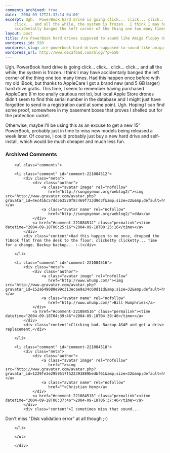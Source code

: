 ```yaml
---
comments_archived: true
date: '2004-09-17T21:37:14-04:00'
excerpt: Ugh.  PowerBook hard drive is going click... click... click...
    click... and all the while, the system is frozen.  I think I may have
    accidentally banged the left corner of the thing one too many times.
layout: post
title: Are PowerBook hard drives supposed to sound like Amiga floppy drives?
wordpress_id: 550
wordpress_slug: are-powerbook-hard-drives-supposed-to-sound-like-amiga-floppy-drives
wordpress_url: http://www.decafbad.com/blog/?p=550
---
```

Ugh.  PowerBook hard drive is going click... click... click... click... and all the while, the system is frozen.  I think I may have accidentally banged the left corner of the thing one too many times.  Had this happen once before with my old iBook, but thanks to AppleCare I got a brand new (and 5 GB larger) hard drive gratis.  This time, I seem to remember having purchased AppleCare (I'm too anally cautious not to), but local Apple Store drones didn't seem to find this serial number in the database and I might just have forgotten to send in a registration card at some point.  Ugh.  Hoping I can find some proof, somewhere in my basement boxes that proves I shelled out for the protection racket.

Otherwise, maybe I'll be using this as an excuse to get a new 15&#8220; PowerBook, probably just in time to miss new models being released a week later.  Of course, I could probably just buy a new hard drive and self-install, which would be much cheaper and much less fun.

<div id="comments" class="comments archived-comments">
            <h3>Archived Comments</h3>
            
        <ul class="comments">
            
        <li class="comment" id="comment-221084512">
            <div class="meta">
                <div class="author">
                    <a class="avatar image" rel="nofollow" 
                       href="http://sungnyemun.org/weblog2/"><img src="http://www.gravatar.com/avatar.php?gravatar_id=4ec45bc57dd563520f8c469f733d9d3f&amp;size=32&amp;default=http://mediacdn.disqus.com/1320279820/images/noavatar32.png"/></a>
                    <a class="avatar name" rel="nofollow" 
                       href="http://sungnyemun.org/weblog2/">dda</a>
                </div>
                <a href="#comment-221084512" class="permalink"><time datetime="2004-09-18T00:25:16">2004-09-18T00:25:16</time></a>
            </div>
            <div class="content">Had this happen to me once, dropped the TiBook flat from the desk to the floor. clicketty clicketty... Time for a change. Backup backup... :-(</div>
            
        </li>
    
        <li class="comment" id="comment-221084516">
            <div class="meta">
                <div class="author">
                    <a class="avatar image" rel="nofollow" 
                       href="http://www.whump.com/"><img src="http://www.gravatar.com/avatar.php?gravatar_id=152a649080e99c313ecae9a34c60d11d&amp;size=32&amp;default=http://mediacdn.disqus.com/1320279820/images/noavatar32.png"/></a>
                    <a class="avatar name" rel="nofollow" 
                       href="http://www.whump.com/">Bill Humphries</a>
                </div>
                <a href="#comment-221084516" class="permalink"><time datetime="2004-09-18T04:39:46">2004-09-18T04:39:46</time></a>
            </div>
            <div class="content">Clicking bad. Backup ASAP and get a drive replacement.</div>
            
        </li>
    
        <li class="comment" id="comment-221084518">
            <div class="meta">
                <div class="author">
                    <a class="avatar image" rel="nofollow" 
                       href=""><img src="http://www.gravatar.com/avatar.php?gravatar_id=1229fe3e2959517f522393889bedbf61&amp;size=32&amp;default=http://mediacdn.disqus.com/1320279820/images/noavatar32.png"/></a>
                    <a class="avatar name" rel="nofollow" 
                       href="">Christian Henz</a>
                </div>
                <a href="#comment-221084518" class="permalink"><time datetime="2004-09-18T06:37:46">2004-09-18T06:37:46</time></a>
            </div>
            <div class="content">I sometimes miss that sound...

Don't miss "Disk validation error" at all though ;-)</div>
            
        </li>
    
        </ul>
    
        </div>
    